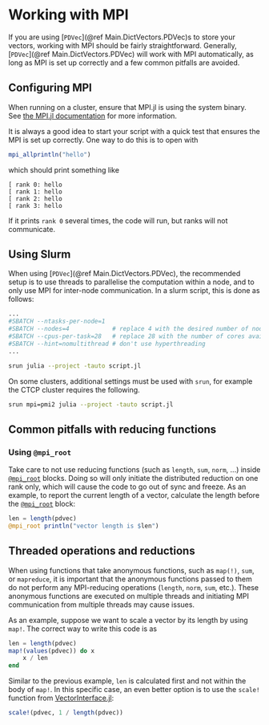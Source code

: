# Working with MPI

If you are using [`PDVec`](@ref Main.DictVectors.PDVec)s to store your vectors, working with
MPI should be fairly straightforward. Generally, [`PDVec`](@ref Main.DictVectors.PDVec) will
work with MPI automatically, as long as MPI is set up correctly and a few common pitfalls
are avoided.

## Configuring MPI

When running on a cluster, ensure that MPI.jl is using the system binary. See [the MPI.jl
documentation](https://juliaparallel.org/MPI.jl/latest/configuration/) for more information.

It is always a good idea to start your script with a quick test that ensures the MPI is set up correctly. One way to do this is to open with

```julia
mpi_allprintln("hello")
```

which should print something like

```
[ rank 0: hello
[ rank 1: hello
[ rank 2: hello
[ rank 3: hello
```

If it prints `rank 0` several times, the code will run, but ranks will not communicate.

## Using Slurm

When using [`PDVec`](@ref Main.DictVectors.PDVec), the recommended setup is to use threads to parallelise the
computation within a node, and to only use MPI for inter-node communication. In a slurm
script, this is done as follows:

```bash
...
#SBATCH --ntasks-per-node=1
#SBATCH --nodes=4            # replace 4 with the desired number of nodes
#SBATCH --cpus-per-task=28   # replace 28 with the number of cores available in a node
#SBATCH --hint=nomultithread # don't use hyperthreading
...

srun julia --project -tauto script.jl
```

On some clusters, additional settings must be used with `srun`, for example the CTCP cluster
requires the following.

```bash
srun mpi=pmi2 julia --project -tauto script.jl
```

## Common pitfalls with reducing functions

### Using `@mpi_root`

Take care to not use reducing functions (such as `length`, `sum`, `norm`, ...) inside
[`@mpi_root`](@ref) blocks. Doing so will only initiate the distributed reduction on one
rank only, which will cause the code to go out of sync and freeze. As an example, to report
the current length of a vector, calculate the length before the [`@mpi_root`](@ref) block:

```julia
len = length(pdvec)
@mpi_root println("vector length is $len")
```

## Threaded operations and reductions

When using functions that take anonymous functions, such as `map(!)`, `sum`, or `mapreduce`, it is important that the anonymous functions passed to them do not perform any MPI-reducing operations (`length`, `norm`, `sum`, etc.). These anonymous functions are executed on multiple threads and initiating MPI communication from multiple threads may cause issues.

As an example, suppose we want to scale a vector by its length by using `map!`. The correct way to write this code is as

```julia
len = length(pdvec)
map!(values(pdvec)) do x
	x / len
end
```

Similar to the previous example, `len` is calculated first and not within the body of
`map!`. In this specific case, an even better option is to use the `scale!` function from
[VectorInterface.jl](https://github.com/Jutho/VectorInterface.jl):

```julia
scale!(pdvec, 1 / length(pdvec))
```
